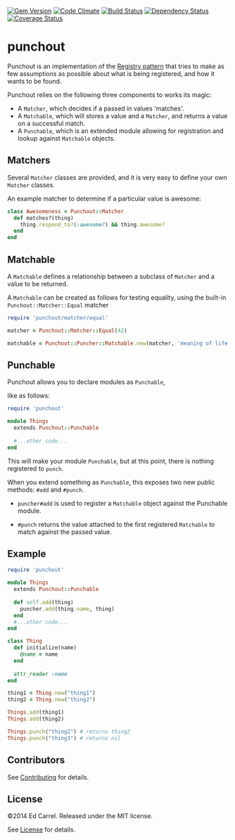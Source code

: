 [![Gem Version](https://badge.fury.io/rb/punchout.png)](http://badge.fury.io/rb/punchout)
[![Code Climate](https://codeclimate.com/github/azanar/punchout.png)](https://codeclimate.com/github/azanar/punchout)
[![Build Status](https://travis-ci.org/azanar/punchout.png?branch=master)](https://travis-ci.org/azanar/punchout)
[![Dependency Status](https://gemnasium.com/azanar/punchout.png)](https://gemnasium.com/azanar/punchout)
[![Coverage Status](https://coveralls.io/repos/azanar/punchout/badge.png?branch=readme)](https://coveralls.io/r/azanar/punchout?branch=readme)

punchout
========
Punchout is an implementation of the [Registry pattern](http://martinfowler.com/eaaCatalog/registry.html) that tries to make as few assumptions as possible about what is being registered, and how it wants to be found.

Punchout relies on the following three components to works its magic:

* A `Matcher`, which decides if a passed in values 'matches'.
* A `Matchable`, which will stores a value and a `Matcher`, and returns a value on a successful match.
* A `Punchable`, which is an extended module allowing for registration and lookup against `Matchable` objects.


Matchers
--------

Several `Matcher` classes are provided, and it is very easy to define your own `Matcher` classes.

An example matcher to determine if a particular value is awesome:

```ruby
class Awesomeness < Punchout::Matcher
  def matches?(thing)
    thing.respond_to?(:awesome?) && thing.awesome?
  end
end
```

Matchable
---------

A `Matchable` defines a relationship between a subclass of `Matcher` and a value to be returned.

A `Matchable` can be created as follows for testing equality, using the built-in `Punchout::Matcher::Equal` matcher

```ruby
require 'punchout/matcher/equal'

matcher = Punchout::Matcher::Equal(42)

matchable = Punchout::Puncher::Matchable.new(matcher, 'meaning of life')
```

Punchable
---------

Punchout allows you to declare modules as `Punchable`, 

like as follows:

```ruby
require 'punchout'

module Things
  extends Punchout::Punchable
  
  #...other code...  
end
```

This will make your module `Punchable`, but at this point, there is nothing registered to `punch`.

When you extend something as `Punchable`, this exposes two new public methods: `#add` and `#punch`. 

* `puncher#add` is used to register a `Matchable` object against the Punchable module. 

* `#punch` returns the value attached to the first registered `Matchable` to match against the passed value.

Example
-------

```ruby
require 'punchout'

module Things
  extends Punchout::Punchable
  
  def self.add(thing)
    puncher.add(thing.name, thing)
  end
  #...other code...  
end

class Thing
  def initialize(name)
    @name = name
  end
  
  attr_reader :name
end

thing1 = Thing.new("thing1")
thing2 = Thing.new("thing2")

Things.add(thing1)
Things.add(thing2)

Things.punch("thing2") # returns thing2
Things.punch("thing3") # returns nil
```

Contributors
------------

See [Contributing](CONTRIBUTING.md) for details.

License
-------

&copy;2014 Ed Carrel. Released under the MIT license.

See [License](LICENSE) for details.

